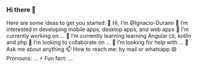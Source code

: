 ### Hi there 👋



Here are some ideas to get you started:
👋 Hi, I’m @Ignacio-Durann
👀 I’m interested in developing mobile apps, desktop apps, and web apps
🔭 I’m currently working on ...
🌱 I’m currently learning learning Angular cli, kotlin and php
👯 I’m looking to collaborate on ...
🤔 I’m looking for help with ...
💬 Ask me about anything
📫 How to reach me: by mail or whatsapp
😄 Pronouns: ...
⚡ Fun fact: ...
